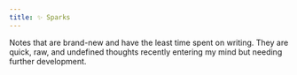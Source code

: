 ```yaml
---
title: ✨ Sparks
---
```

Notes that are brand-new and have the least time spent on writing. They are quick, raw, and undefined thoughts recently entering my mind but needing further development.
